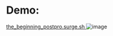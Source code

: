 # Demo:
[the_beginning_postpro.surge.sh ](https://the_beginning_postpro.surge.sh/)
![image](https://user-images.githubusercontent.com/29512107/227221181-898ce25e-e07a-4f4e-b8ef-3afa04571066.png)
